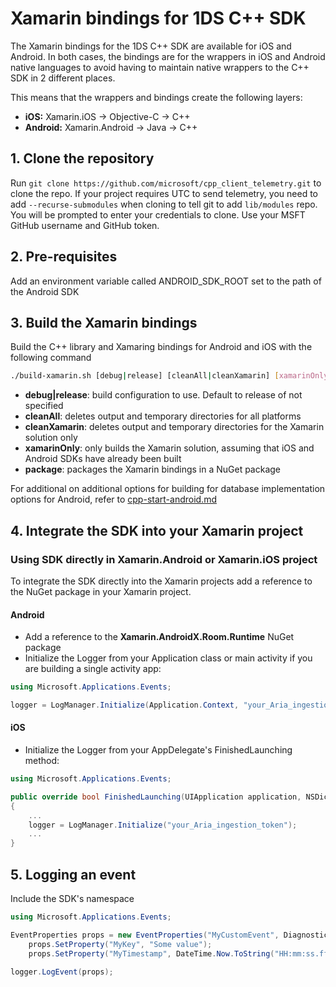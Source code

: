 
# Xamarin bindings for 1DS C++ SDK

The Xamarin bindings for the 1DS C++ SDK are available for iOS and Android. In both cases, the bindings are for the wrappers in iOS and Android native languages to avoid having to maintain native wrappers to the C++ SDK in 2 different places.

This means that the wrappers and bindings create the following layers:

- **iOS:** Xamarin.iOS -> Objective-C -> C++
- **Android:** Xamarin.Android -> Java -> C++

## 1. Clone the repository

Run `git clone https://github.com/microsoft/cpp_client_telemetry.git` to clone the repo. If your project requires UTC to send telemetry, you need to add `--recurse-submodules` when cloning to tell git to add `lib/modules` repo. You will be prompted to enter your credentials to clone. Use your MSFT GitHub username and GitHub token.

## 2. Pre-requisites

Add an environment variable called ANDROID_SDK_ROOT set to the path of the Android SDK

## 3. Build the Xamarin bindings

Build the C++ library and Xamaring bindings for Android and iOS with the following command

```bash
./build-xamarin.sh [debug|release] [cleanAll|cleanXamarin] [xamarinOnly] [package]
```

- **debug|release**: build configuration to use. Default to release of not specified
- **cleanAll**: deletes output and temporary directories for all platforms
- **cleanXamarin**: deletes output and temporary directories for the Xamarin solution only
- **xamarinOnly**: only builds the Xamarin solution, assuming that iOS and Android SDKs have already been built
- **package**: packages the Xamarin bindings in a NuGet package

For additional on additional options for building for database implementation options for Android, refer to [cpp-start-android.md](docs\cpp-start-android.md#2-build-all)

## 4. Integrate the SDK into your Xamarin project

### Using SDK directly in Xamarin.Android or Xamarin.iOS project

To integrate the SDK directly into the Xamarin projects add a reference to the NuGet package in your Xamarin project.

#### Android

- Add a reference to the **Xamarin.AndroidX.Room.Runtime** NuGet package
- Initialize the Logger from your Application class or main activity if you are building a single activity app:

```csharp
using Microsoft.Applications.Events;
```

```csharp
logger = LogManager.Initialize(Application.Context, "your_Aria_ingestion_token");
```

#### iOS

- Initialize the Logger from your AppDelegate's FinishedLaunching method:

```csharp
using Microsoft.Applications.Events;
```

```csharp
public override bool FinishedLaunching(UIApplication application, NSDictionary launchOptions)
{
    ...
    logger = LogManager.Initialize("your_Aria_ingestion_token");
    ...
}
```

## 5. Logging an event

Include the SDK's namespace

```csharp
using Microsoft.Applications.Events;
```

```csharp
EventProperties props = new EventProperties("MyCustomEvent", DiagnosticLevel.DiagLevelRequired);
    props.SetProperty("MyKey", "Some value");
    props.SetProperty("MyTimestamp", DateTime.Now.ToString("HH:mm:ss.fff"));

logger.LogEvent(props);
```
